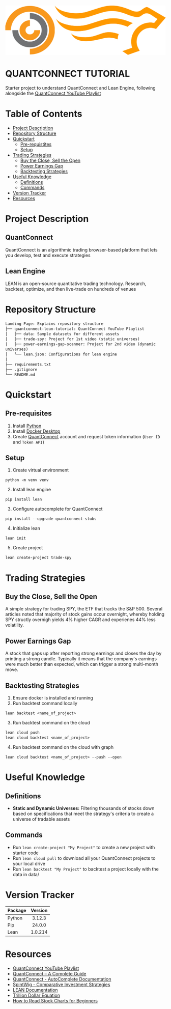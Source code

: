 ![qcBanner](images/QuantConnectAndLeanEngineLogo.png)

# QUANTCONNECT TUTORIAL
Starter project to understand QuantConnect and Lean Engine, following alongside the [QuantConnect YouTube Playlist][qcYouTubePlaylist]

# Table of Contents
- [Project Description](#project-description)
- [Repository Structure](#repository-structure)
- [Quickstart](#quickstart)
    - [Pre-requistites](#pre-requisites)
    - [Setup](#setup)
- [Trading Strategies](#trading-strategies)
    - [Buy the Close, Sell the Open](#buy-the-close-sell-the-open)
    - [Power Earnings Gap](#power-earnings-gap)
    - [Backtesting Strategies](#backtesting-strategies)
- [Useful Knowledge](#useful-knowledge)
    - [Definitions](#definitions)
    - [Commands](#commands)
- [Version Tracker](#version-tracker)
- [Resources](#resources)

# Project Description
## QuantConnect
QuantConnect is an algorithmic trading browser-based platform that lets you develop, test and execute strategies

## Lean Engine
LEAN is an open-source quantitative trading technology. Research, backtest, optimize, and then live-trade on hundreds of venues

# Repository Structure
```
Landing Page: Explains repository structure
├── quantconnect-lean-tutorial: QuantConnect YouTube Playlist
│   ├── data: Sample datasets for different assets
|   ├── trade-spy: Project for 1st video (static universes)
|   ├── power-earnings-gap-scanner: Project for 2nd video (dynamic universes)
│   └── lean.json: Configurations for lean engine
|
├── requirements.txt
├── .gitignore
└── README.md
```

# Quickstart
## Pre-requisites 
1. Install [Python][pythonDownloadLink]
2. Install [Docker Desktop][dockerDesktopDownloadLink]
3. Create [QuantConnect][qcAccount] account and request token information (`User ID` and `Token API`)

## Setup
1. Create virtual environment
```
python -m venv venv
```
2. Install lean engine
```
pip install lean
```
3. Configure autocomplete for QuantConnect
```
pip install --upgrade quantconnect-stubs
```
4. Initialize lean
```
lean init
```
5. Create project
```
lean create-project trade-spy
```

# Trading Strategies
## Buy the Close, Sell the Open
A simple strategy for trading SPY, the ETF that tracks the S&P 500. Several articles noted that majority of stock gains occur overnight, whereby holding SPY structly overnigh yields 4% higher CAGR and experienes 44% less volatility.

## Power Earnings Gap
A stock that gaps up after reporting strong earnings and closes the day by printing a strong candle. Typically it means that the company's earnings were much better than expected, which can trigger a strong multi-month move.

## Backtesting Strategies
1. Ensure docker is installed and running
2. Run backtest command locally
```
lean backtest <name_of_project>
```
3. Run backtest command on the cloud
```
lean cloud push
lean cloud backtest <name_of_project>
```
4. Run backtest command on the cloud with graph
```
lean cloud backtest <name_of_project> --push --open
```

# Useful Knowledge
## Definitions
- **Static and Dynamic Universes:** Filtering thousands of stocks down based on specifications that meet the strategy's criteria to create a universe of tradable assets

## Commands
- Run `lean create-project "My Project"` to create a new project with starter code
- Run `lean cloud pull` to download all your QuantConnect projects to your local drive
- Run `lean backtest "My Project"` to backtest a project locally with the data in data/

# Version Tracker
| Package           | Version           |
| :---              | :---:             |
| Python            | 3.12.3            |
| Pip               | 24.0.0            |
| Lean              | 1.0.214           |

# Resources
- [QuantConnect YouTube Playlist][qcYouTubePlaylist]
- [QuantConnect – A Complete Guide][qcCompleteGuide]
- [QuantConnect - AutoComplete Documentation][qcAutoCompleteDocLink]
- [SpintWig - Comparative Investment Strategies][spintWig]
- [LEAN Documentation][leanDocLink]
- [Trillion Dollar Equation][trillionYTLink]
- [How to Read Stock Charts for Beginners][stockChartsYTLink]

[comment]: # (Variables)
[pythonDownloadLink]: https://www.python.org/doc/versions/
[dockerDesktopDownloadLink]: https://www.docker.com/products/docker-desktop/
[qcAccount]: https://www.quantconnect.com/
[qcYouTubePlaylist]: https://www.youtube.com/playlist?list=PLvzuUVysUFOt_xUZnbXxvqi5eyWHSgiWA
[qcCompleteGuide]: https://algotrading101.com/learn/quantconnect-guide/
[qcAutoCompleteDocLink]: https://www.quantconnect.com/docs/v2/lean-cli/projects/autocomplete
[spintWig]: https://spintwig.com/
[leanDocLink]: https://www.lean.io/docs/v2/
[trillionYTLink]: https://www.youtube.com/watch?v=A5w-dEgIU1M
[stockChartsYTLink]: https://www.youtube.com/watch?v=J-ntsk7Dsd0&ab_channel=JamesRichYoung